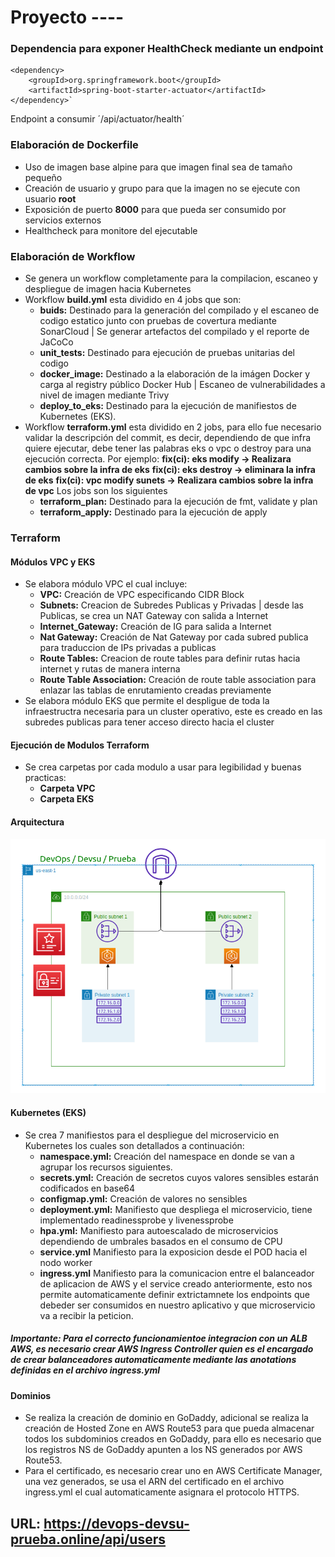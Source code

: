 # Proyecto ----

### Dependencia para exponer HealthCheck mediante un endpoint
~~~
<dependency>
    <groupId>org.springframework.boot</groupId>
    <artifactId>spring-boot-starter-actuator</artifactId>
</dependency>`
~~~
Endpoint a consumir ´/api/actuator/health´
### Elaboración de Dockerfile
-  Uso de imagen base alpine para que imagen final sea de tamaño pequeño
-  Creación de usuario y grupo para que la imagen no se ejecute con usuario **root**
-  Exposición de puerto **8000** para que pueda ser consumido por servicios externos
-  Healthcheck para monitore del ejecutable

### Elaboración de Workflow
- Se genera un workflow completamente para la compilacion, escaneo y despliegue de imagen hacia Kubernetes
- Workflow **build.yml** esta dividido en 4 jobs que son:
    - **buids:**  Destinado para la generación del compilado y el escaneo de codigo estatico junto con pruebas de covertura mediante SonarCloud | Se generar artefactos del compilado y el reporte de JaCoCo
    - **unit_tests:** Destinado para ejecución de pruebas unitarias del codigo
    - **docker_image:** Destinado a la elaboración de la imágen Docker y carga al registry público Docker Hub | Escaneo de vulnerabilidades a nivel de imagen mediante Trivy
    - **deploy_to_eks:** Destinado para la ejecución de manifiestos de Kubernetes (EKS).
- Workflow **terraform.yml** esta dividido en 2 jobs, para ello fue necesario validar la descripción del commit, es decir, dependiendo de que infra quiere ejecutar, debe tener las palabras eks o vpc o destroy para una ejecución correcta. Por ejemplo: 
**fix(ci): eks modify -> Realizara cambios sobre la infra de eks**
**fix(ci): eks destroy -> eliminara la infra de eks**
**fix(ci): vpc modify sunets -> Realizara cambios sobre la infra de vpc**
Los jobs son los siguientes
    -   **terraform_plan:** Destinado para la ejecución de fmt, validate y plan
    -   **terraform_apply:** Destinado para la ejecución de apply

### Terraform
#### Módulos VPC y EKS
- Se elabora módulo VPC el cual incluye:
    - **VPC:** Creación de VPC especificando CIDR Block
    - **Subnets:** Creacion de Subredes Publicas y Privadas | desde las Publicas, se crea un NAT Gateway con salida a Internet
    - **Internet_Gateway:** Creación de IG para salida a Internet
    - **Nat Gateway:** Creación de Nat Gateway por cada subred publica para traduccion de IPs privadas a publicas
    - **Route Tables:** Creacion de route tables para definir rutas hacia internet y rutas de manera interna
    - **Route Table Association:** Creación de route table association para enlazar las tablas de enrutamiento creadas previamente
- Se elabora módulo EKS que permite el despligue de toda la infraestructra necesaria para un cluster operativo, este es creado en las subredes publicas para tener acceso directo hacia el cluster
#### Ejecución de Modulos Terraform
- Se crea carpetas por cada modulo a usar para legibilidad y buenas practicas:
    - **Carpeta VPC**
    - **Carpeta EKS**
#### Arquitectura

![Arquitectura](./img/Arquitectura.png)

#### Kubernetes (EKS)
- Se crea 7 manifiestos para el despliegue del microservicio en Kubernetes los cuales son detallados a continuación:
    - **namespace.yml:** Creación del namespace en donde se van a agrupar los recursos siguientes.
    - **secrets.yml:** Creación de secretos cuyos valores sensibles estarán codificados en base64
    - **configmap.yml:** Creación de valores no sensibles
    - **deployment.yml:** Manifiesto que despliega el microservicio, tiene implementado readinessprobe y livenessprobe
    - **hpa.yml:** Manifiesto para autoescalado de microservicios dependiendo de umbrales basados en el consumo de CPU
    - **service.yml** Manifiesto para la exposicion desde el POD hacia el nodo worker
    - **ingress.yml** Manifiesto para la comunicacion entre el balanceador de aplicacion de AWS y el service creado anteriormente, esto nos permite automaticamente definir extrictamnete los endpoints que debeder ser consumidos en nuestro aplicativo y que microservicio va a recibir la peticion.

##### Importante: Para el correcto funcionamientoe integracion con un ALB AWS, es necesario crear AWS Ingress Controller quien es el encargado de crear balanceadores automaticamente mediante las anotations definidas en el archivo ingress.yml
####
#### Dominios
- Se realiza la creación de dominio en GoDaddy, adicional se realiza la creación de Hosted Zone en AWS Route53 para que pueda almacenar todos los subdominios creados en GoDaddy, para ello es necesario que los registros NS de GoDaddy apunten a los NS generados por AWS Route53.
- Para el certificado, es necesario crear uno en AWS Certificate Manager, una vez generados, se usa el ARN del certificado en el archivo ingress.yml el cual automaticamente asignara el protocolo HTTPS.

## URL: https://devops-devsu-prueba.online/api/users